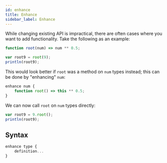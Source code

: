 ```yaml
---
id: enhance
title: Enhance
sidebar_label: Enhance
---
```


While changing existing API is impractical, there are often cases where you want to add functionality. Take the following
as an example:

```js
function root(num) => num ** 0.5;

var root9 = root(9);
println(root9);
```

This would look better if `root` was a method on `num` types instead; this can be done by "enhancing" `num`:

```js
enhance num {
    function root() => this ** 0.5;
}
```

We can now call `root` on `num` types directly:

```js
var root9 = 9.root();
println(root9);
```

## Syntax
```js
enhance type {
    definition...
}
```
